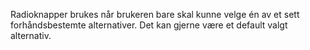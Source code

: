 Radioknapper brukes når brukeren bare skal kunne velge én av et sett forhåndsbestemte alternativer. Det kan gjerne være et default valgt alternativ.
